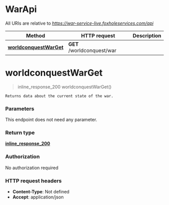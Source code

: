 # WarApi

All URIs are relative to *https://war-service-live.foxholeservices.com/api*

Method | HTTP request | Description
------------- | ------------- | -------------
[**worldconquestWarGet**](WarApi.md#worldconquestWarGet) | **GET** /worldconquest/war | 


<a name="worldconquestWarGet"></a>
# **worldconquestWarGet**
> inline_response_200 worldconquestWarGet()



    Returns data about the current state of the war.

### Parameters
This endpoint does not need any parameter.

### Return type

[**inline_response_200**](../Models/inline_response_200.md)

### Authorization

No authorization required

### HTTP request headers

- **Content-Type**: Not defined
- **Accept**: application/json

